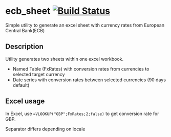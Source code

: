 # ecb_sheet [![Build Status](https://travis-ci.org/jonas-lantto/ecb_sheet.svg)](https://travis-ci.org/jonas-lantto/ecb_sheet)

Simple utility to generate an excel sheet with currency rates from European Central Bank(ECB)

## Description
Utility generates two sheets within one excel workbook.

-   Named Table (FxRates) with conversion rates from currencies to selected target currency
-   Date series with conversion rates between selected currencies (90 days default)

## Excel usage
In Excel, use <code>=VLOOKUP("GBP";FxRates;2;false)</code> to get conversion rate for GBP.

Separator differs depending on locale

